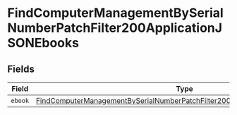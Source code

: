 # FindComputerManagementBySerialNumberPatchFilter200ApplicationJSONEbooks


## Fields

| Field                                                                                                                                                                                   | Type                                                                                                                                                                                    | Required                                                                                                                                                                                | Description                                                                                                                                                                             |
| --------------------------------------------------------------------------------------------------------------------------------------------------------------------------------------- | --------------------------------------------------------------------------------------------------------------------------------------------------------------------------------------- | --------------------------------------------------------------------------------------------------------------------------------------------------------------------------------------- | --------------------------------------------------------------------------------------------------------------------------------------------------------------------------------------- |
| `ebook`                                                                                                                                                                                 | [FindComputerManagementBySerialNumberPatchFilter200ApplicationJSONEbooksEbook](../../models/operations/findcomputermanagementbyserialnumberpatchfilter200applicationjsonebooksebook.md) | :heavy_minus_sign:                                                                                                                                                                      | N/A                                                                                                                                                                                     |